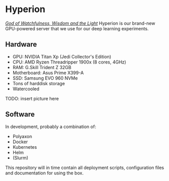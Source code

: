 Hyperion
========
[_God of Watchfulness, Wisdom and the Light_](https://en.wikipedia.org/wiki/Hyperion_%28mythology%29)
Hyperion is our brand-new GPU-powered server that we use for our deep learning experiments.

Hardware
--------
- GPU: NVIDIA Titan Xp (Jedi Collector's Edition)
- CPU: AMD Ryzen Threadripper 1900x (8 cores, 4GHz)
- RAM: G.Skill Trident Z 32GB
- Motherboard: Asus Prime X399-A
- SSD: Samsung EVO 960 NVMe
- Tons of harddisk storage
- Watercooled

TODO: insert picture here

Software
--------
In development, probably a combination of:
- Polyaxon
- Docker
- Kubernetes
- Helm
- (Slurm)

This repository will in time contain all deployment scripts, configuration files and documentation for using the box.
